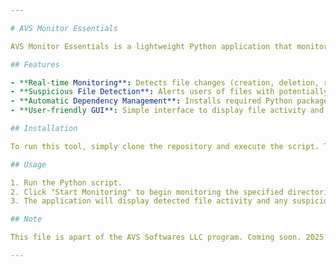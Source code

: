 ```yaml
---

# AVS Monitor Essentials

AVS Monitor Essentials is a lightweight Python application that monitors your Downloads and Temporary folders for file changes. Utilizing the `watchdog` library, it detects newly created, deleted, or renamed files in real-time. The tool flags any suspicious files with extensions indicative of potentially malicious content, such as `.exe`, `.dll`, `.scr`, and `.bat`.

## Features

- **Real-time Monitoring**: Detects file changes (creation, deletion, renaming) in specified directories.
- **Suspicious File Detection**: Alerts users of files with potentially harmful extensions.
- **Automatic Dependency Management**: Installs required Python packages if they are missing.
- **User-friendly GUI**: Simple interface to display file activity and alerts.

## Installation

To run this tool, simply clone the repository and execute the script. The application will automatically install any missing dependencies.

## Usage

1. Run the Python script.
2. Click "Start Monitoring" to begin monitoring the specified directories for file changes.
3. The application will display detected file activity and any suspicious file notifications.

## Note

This file is apart of the AVS Softwares LLC program. Coming soon. 2025.

---
```

